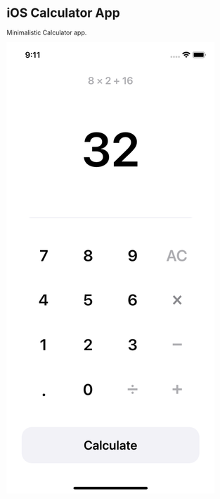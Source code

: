 # iOS  Calculator App
Minimalistic Calculator app.


![Preview](https://github.com/imjaked/Calculator-App/blob/main/Preview.png)
